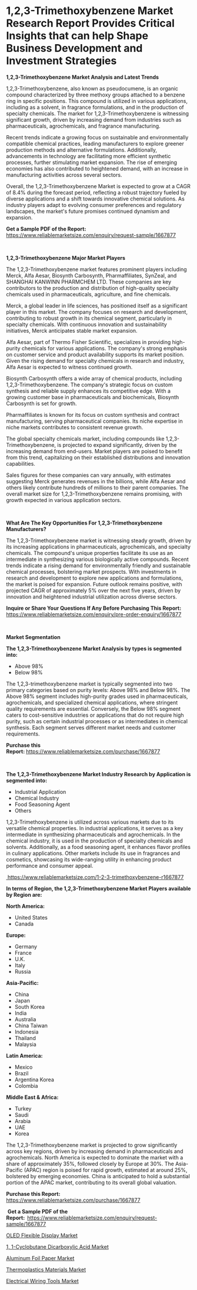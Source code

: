 <p><h1>1,2,3-Trimethoxybenzene Market Research Report Provides Critical Insights that can help Shape Business Development and Investment Strategies</h1></p><p><strong>1,2,3-Trimethoxybenzene Market Analysis and Latest Trends</strong></p>
<p><p>1,2,3-Trimethoxybenzene, also known as pseudocumene, is an organic compound characterized by three methoxy groups attached to a benzene ring in specific positions. This compound is utilized in various applications, including as a solvent, in fragrance formulations, and in the production of specialty chemicals. The market for 1,2,3-Trimethoxybenzene is witnessing significant growth, driven by increasing demand from industries such as pharmaceuticals, agrochemicals, and fragrance manufacturing.</p><p>Recent trends indicate a growing focus on sustainable and environmentally compatible chemical practices, leading manufacturers to explore greener production methods and alternative formulations. Additionally, advancements in technology are facilitating more efficient synthetic processes, further stimulating market expansion. The rise of emerging economies has also contributed to heightened demand, with an increase in manufacturing activities across several sectors. </p><p>Overall, the 1,2,3-Trimethoxybenzene Market is expected to grow at a CAGR of 8.4% during the forecast period, reflecting a robust trajectory fueled by diverse applications and a shift towards innovative chemical solutions. As industry players adapt to evolving consumer preferences and regulatory landscapes, the market's future promises continued dynamism and expansion.</p></p>
<p><strong>Get a Sample PDF of the Report:&nbsp;</strong> <a href="https://www.reliablemarketsize.com/enquiry/request-sample/1667877?utm_campaign=1127&utm_medium=2&utm_source=Github&utm_content=ia&utm_term=29092024&utm_id=123-trimethoxybenzene">https://www.reliablemarketsize.com/enquiry/request-sample/1667877</a></p>
<p>&nbsp;</p>
<p><strong>1,2,3-Trimethoxybenzene Major Market Players</strong></p>
<p><p>The 1,2,3-Trimethoxybenzene market features prominent players including Merck, Alfa Aesar, Biosynth Carbosynth, Pharmaffiliates, SynZeal, and SHANGHAI KANWINN PHARMCHEM LTD. These companies are key contributors to the production and distribution of high-quality specialty chemicals used in pharmaceuticals, agriculture, and fine chemicals.</p><p>Merck, a global leader in life sciences, has positioned itself as a significant player in this market. The company focuses on research and development, contributing to robust growth in its chemical segment, particularly in specialty chemicals. With continuous innovation and sustainability initiatives, Merck anticipates stable market expansion.</p><p>Alfa Aesar, part of Thermo Fisher Scientific, specializes in providing high-purity chemicals for various applications. The company's strong emphasis on customer service and product availability supports its market position. Given the rising demand for specialty chemicals in research and industry, Alfa Aesar is expected to witness continued growth.</p><p>Biosynth Carbosynth offers a wide array of chemical products, including 1,2,3-Trimethoxybenzene. The company's strategic focus on custom synthesis and reliable supply enhances its competitive edge. With a growing customer base in pharmaceuticals and biochemicals, Biosynth Carbosynth is set for growth.</p><p>Pharmaffiliates is known for its focus on custom synthesis and contract manufacturing, serving pharmaceutical companies. Its niche expertise in niche markets contributes to consistent revenue growth.</p><p>The global specialty chemicals market, including compounds like 1,2,3-Trimethoxybenzene, is projected to expand significantly, driven by the increasing demand from end-users. Market players are poised to benefit from this trend, capitalizing on their established distributions and innovation capabilities. </p><p>Sales figures for these companies can vary annually, with estimates suggesting Merck generates revenues in the billions, while Alfa Aesar and others likely contribute hundreds of millions to their parent companies. The overall market size for 1,2,3-Trimethoxybenzene remains promising, with growth expected in various application sectors.</p></p>
<p>&nbsp;</p>
<p><strong>What Are The Key Opportunities For 1,2,3-Trimethoxybenzene Manufacturers?</strong></p>
<p><p>The 1,2,3-Trimethoxybenzene market is witnessing steady growth, driven by its increasing applications in pharmaceuticals, agrochemicals, and specialty chemicals. The compound's unique properties facilitate its use as an intermediate in synthesizing various biologically active compounds. Recent trends indicate a rising demand for environmentally friendly and sustainable chemical processes, bolstering market prospects. With investments in research and development to explore new applications and formulations, the market is poised for expansion. Future outlook remains positive, with projected CAGR of approximately 5% over the next five years, driven by innovation and heightened industrial utilization across diverse sectors.</p></p>
<p><strong>Inquire or Share Your Questions If Any Before Purchasing This Report:</strong> <a href="https://www.reliablemarketsize.com/enquiry/pre-order-enquiry/1667877?utm_campaign=1127&utm_medium=2&utm_source=Github&utm_content=ia&utm_term=29092024&utm_id=123-trimethoxybenzene">https://www.reliablemarketsize.com/enquiry/pre-order-enquiry/1667877</a></p>
<p>&nbsp;</p>
<p><strong>Market Segmentation</strong></p>
<p><strong>The 1,2,3-Trimethoxybenzene Market Analysis by types is segmented into:</strong></p>
<p><ul><li>Above 98%</li><li>Below 98%</li></ul></p>
<p><p>The 1,2,3-trimethoxybenzene market is typically segmented into two primary categories based on purity levels: Above 98% and Below 98%. The Above 98% segment includes high-purity grades used in pharmaceuticals, agrochemicals, and specialized chemical applications, where stringent quality requirements are essential. Conversely, the Below 98% segment caters to cost-sensitive industries or applications that do not require high purity, such as certain industrial processes or as intermediates in chemical synthesis. Each segment serves different market needs and customer requirements.</p></p>
<p><strong>Purchase this Report:&nbsp;</strong><a href="https://www.reliablemarketsize.com/purchase/1667877?utm_campaign=1127&utm_medium=2&utm_source=Github&utm_content=ia&utm_term=29092024&utm_id=123-trimethoxybenzene">https://www.reliablemarketsize.com/purchase/1667877</a></p>
<p>&nbsp;</p>
<p><strong>The 1,2,3-Trimethoxybenzene Market Industry Research by Application is segmented into:</strong></p>
<p><ul><li>Industrial Application</li><li>Chemical Industry</li><li>Food Seasoning Agent</li><li>Others</li></ul></p>
<p><p>1,2,3-Trimethoxybenzene is utilized across various markets due to its versatile chemical properties. In industrial applications, it serves as a key intermediate in synthesizing pharmaceuticals and agrochemicals. In the chemical industry, it is used in the production of specialty chemicals and solvents. Additionally, as a food seasoning agent, it enhances flavor profiles in culinary applications. Other markets include its use in fragrances and cosmetics, showcasing its wide-ranging utility in enhancing product performance and consumer appeal.</p></p>
<p><a href="https://www.reliablemarketsize.com/1-2-3-trimethoxybenzene-r1667877?utm_campaign=1127&utm_medium=2&utm_source=Github&utm_content=ia&utm_term=29092024&utm_id=123-trimethoxybenzene">&nbsp;https://www.reliablemarketsize.com/1-2-3-trimethoxybenzene-r1667877</a></p>
<p><strong>In terms of Region, the 1,2,3-Trimethoxybenzene Market Players available by Region are:</strong></p>
<p>
    <p> <strong> North America: </strong>
        <ul>
            <li>United States</li>
            <li>Canada</li>
        </ul>
        </p> 
    <p> <strong> Europe: </strong>
        <ul>
            <li>Germany</li>
            <li>France</li>
            <li>U.K.</li>
            <li>Italy</li>
            <li>Russia</li>
        </ul>
        </p> 
    <p> <strong> Asia-Pacific: </strong>
        <ul>
            <li>China</li>
            <li>Japan</li>
            <li>South Korea</li>
            <li>India</li>
            <li>Australia</li>
            <li>China Taiwan</li>
            <li>Indonesia</li>
            <li>Thailand</li>
            <li>Malaysia</li>
        </ul>
        </p> 
    <p> <strong> Latin America: </strong>
        <ul>
            <li>Mexico</li>
            <li>Brazil</li>
            <li>Argentina Korea</li>
            <li>Colombia</li>
        </ul>
        </p> 
    <p> <strong> Middle East & Africa: </strong>
        <ul>
            <li>Turkey</li>
            <li>Saudi</li>
            <li>Arabia</li>
            <li>UAE</li>
            <li>Korea</li>
        </ul>
    </p>
    </p>
<p><p>The 1,2,3-Trimethoxybenzene market is projected to grow significantly across key regions, driven by increasing demand in pharmaceuticals and agrochemicals. North America is expected to dominate the market with a share of approximately 35%, followed closely by Europe at 30%. The Asia-Pacific (APAC) region is poised for rapid growth, estimated at around 25%, bolstered by emerging economies. China is anticipated to hold a substantial portion of the APAC market, contributing to its overall global valuation.</p></p>
<p><strong>Purchase this Report: </strong><a href="https://www.reliablemarketsize.com/purchase/1667877?utm_campaign=1127&utm_medium=2&utm_source=Github&utm_content=ia&utm_term=29092024&utm_id=123-trimethoxybenzene">https://www.reliablemarketsize.com/purchase/1667877</a></p>
<p>&nbsp;<strong>Get a Sample PDF of the Report:&nbsp;&nbsp;</strong><a href="https://www.reliablemarketsize.com/enquiry/request-sample/1667877?utm_campaign=1127&utm_medium=2&utm_source=Github&utm_content=ia&utm_term=29092024&utm_id=123-trimethoxybenzene">https://www.reliablemarketsize.com/enquiry/request-sample/1667877</a></p>
<p><strong></strong></p>
<p><p><a href="https://issuu.com/reportprime-2/docs/oled-flexible-display-market-size-2_1a827a547b7183?utm_campaign=1127&utm_medium=2&utm_source=Github&utm_content=ia&utm_term=29092024&utm_id=123-trimethoxybenzene">OLED Flexible Display Market</a></p><p><a href="https://github.com/RoccoManning/Market-Research-Report-List-7/blob/main/1-1-cyclobutane-dicarboxylic-acid-market.md?utm_campaign=1127&utm_medium=2&utm_source=Github&utm_content=ia&utm_term=29092024&utm_id=123-trimethoxybenzene">1, 1-Cyclobutane Dicarboxylic Acid Market</a></p><p><a href="https://www.linkedin.com/pulse/unveiling-market-trends-global-aluminum-foil-paper-wrh1c?utm_campaign=1127&utm_medium=2&utm_source=Github&utm_content=ia&utm_term=29092024&utm_id=123-trimethoxybenzene">Aluminum Foil Paper Market</a></p><p><a href="https://www.linkedin.com/pulse/thermoplastics-materials-market-trends-detailed-study-jf0gc?utm_campaign=1127&utm_medium=2&utm_source=Github&utm_content=ia&utm_term=29092024&utm_id=123-trimethoxybenzene">Thermoplastics Materials Market</a></p><p><a href="https://issuu.com/reportprime-2/docs/electrical-wiring-tools-market-size_01e09d50686a51?utm_campaign=1127&utm_medium=2&utm_source=Github&utm_content=ia&utm_term=29092024&utm_id=123-trimethoxybenzene">Electrical Wiring Tools Market</a></p></p>